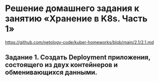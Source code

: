 #  Решение домашнего задания к занятию «Хранение в K8s. Часть 1»
https://github.com/netology-code/kuber-homeworks/blob/main/2.1/2.1.md
## Задание 1. Создать Deployment приложения, состоящего из двух контейнеров и обменивающихся данными.
